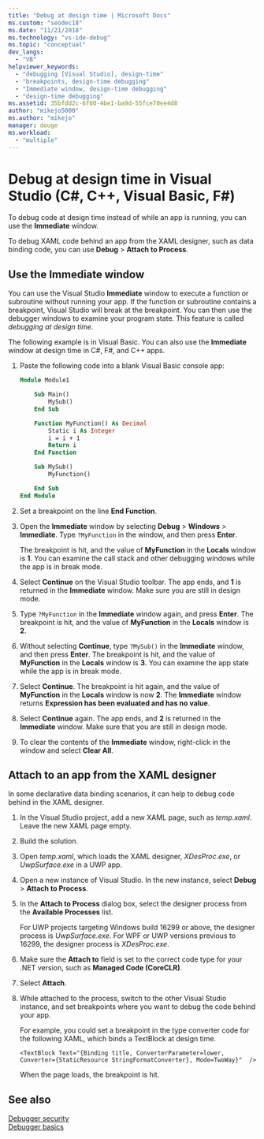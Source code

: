 ```yaml
---
title: "Debug at design time | Microsoft Docs"
ms.custom: "seodec18"
ms.date: "11/21/2018"
ms.technology: "vs-ide-debug"
ms.topic: "conceptual"
dev_langs: 
  - "VB"
helpviewer_keywords: 
  - "debugging [Visual Studio], design-time"
  - "breakpoints, design-time debugging"
  - "Immediate window, design-time debugging"
  - "design-time debugging"
ms.assetid: 35bfdd2c-6f60-4be1-ba9d-55fce70ee4d8
author: "mikejo5000"
ms.author: "mikejo"
manager: douge
ms.workload: 
  - "multiple"
---
```

# Debug at design time in Visual Studio (C#, C++, Visual Basic, F#)

To debug code at design time instead of while an app is running, you can use the **Immediate** window. 

To debug XAML code behind an app from the XAML designer, such as data binding code, you can use **Debug** > **Attach to Process**.
  
## Use the Immediate window  

You can use the Visual Studio **Immediate** window to execute a function or subroutine without running your app. If the function or subroutine contains a breakpoint, Visual Studio will break at the breakpoint. You can then use the debugger windows to examine your program state. This feature is called *debugging at design time*.  

The following example is in Visual Basic. You can also use the **Immediate** window at design time in C#, F#, and C++ apps.

1. Paste the following code into a blank Visual Basic console app:  
   
   ```vb  
   Module Module1
   
       Sub Main()
           MySub()
       End Sub
   
       Function MyFunction() As Decimal
           Static i As Integer
           i = i + 1
           Return i
       End Function
   
       Sub MySub()
           MyFunction()
   
       End Sub
   End Module
   ```  
   
1. Set a breakpoint on the line **End Function**.  
   
1. Open the **Immediate** window by selecting **Debug** > **Windows** > **Immediate**. Type `?MyFunction` in the window, and then press **Enter**.   
   
   The breakpoint is hit, and the value of **MyFunction** in the **Locals** window is **1**. You can examine the call stack and other debugging windows while the app is in break mode. 
   
1. Select **Continue** on the Visual Studio toolbar. The app ends, and **1** is returned in the **Immediate** window. Make sure you are still in design mode.  
   
1. Type `?MyFunction` in the **Immediate** window again, and press **Enter**. The breakpoint is hit, and the value of **MyFunction** in the **Locals** window is **2**. 
   
1. Without selecting **Continue**, type `?MySub()` in the **Immediate** window, and then press **Enter**. The breakpoint is hit, and the value of **MyFunction** in the **Locals** window is **3**. You can examine the app state while the app is in break mode. 
   
1. Select **Continue**. The breakpoint is hit again, and the value of **MyFunction** in the **Locals** window is now **2**. The **Immediate** window returns **Expression has been evaluated and has no value**.
   
1. Select **Continue** again. The app ends, and **2** is returned in the **Immediate** window. Make sure that you are still in design mode.
   
1. To clear the contents of the **Immediate** window, right-click in the window and select **Clear All**. 

## Attach to an app from the XAML designer

In some declarative data binding scenarios, it can help to debug code behind in the XAML designer.

1. In the Visual Studio project, add a new XAML page, such as *temp.xaml*. Leave the new XAML page empty. 
   
1. Build the solution.
   
1. Open *temp.xaml*, which loads the XAML designer, *XDesProc.exe*, or *UwpSurface.exe* in a UWP app. 
   
1. Open a new instance of Visual Studio. In the new instance, select **Debug** > **Attach to Process**. 
   
1. In the **Attach to Process** dialog box, select the designer process from the **Available Processes** list.
   
   For UWP projects targeting Windows build 16299 or above, the designer process is *UwpSurface.exe*. For WPF or UWP versions previous to 16299, the designer process is *XDesProc.exe*.
   
1. Make sure the **Attach to** field is set to the correct code type for your .NET version, such as **Managed Code (CoreCLR)**. 
   
1. Select **Attach**.
   
1. While attached to the process, switch to the other Visual Studio instance, and set breakpoints where you want to debug the code behind your app.
   
   For example, you could set a breakpoint in the type converter code for the following XAML, which binds a TextBlock at design time.
   
    ```xaml
    <TextBlock Text="{Binding title, ConverterParameter=lower, Converter={StaticResource StringFormatConverter}, Mode=TwoWay}"  />
    ```
   When the page loads, the breakpoint is hit.
  
## See also  
 [Debugger security](../debugger/debugger-security.md)   
 [Debugger basics](../debugger/getting-started-with-the-debugger.md)
